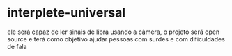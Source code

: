 # interplete-universal
ele será capaz de ler sinais de libra usando a câmera, o projeto será open source e terá como objetivo ajudar pessoas com surdes e com dificuldades de fala
